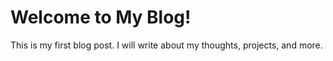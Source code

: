 # Welcome to My Blog!

This is my first blog post. I will write about my thoughts, projects, and more.
